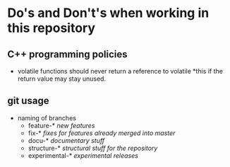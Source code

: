 # Do's and Don't's when working in this repository

## C++ programming policies

* volatile functions should never return a reference to volatile *this if the return value may stay unused.


## git usage

* naming of branches
  * feature-* _new features_
  * fix-* _fixes for features already merged into master_
  * docu-* _documentary stuff_
  * structure-* _structural stuff for the repository_
  * experimental-* _experimental releases_
